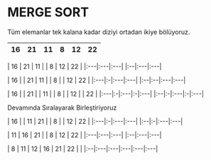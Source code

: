 # MERGE SORT
Tüm elemanlar tek kalana kadar diziyi ortadan ikiye bölüyoruz.

 | 16 | 21 | 11 | 8 | 12 | 22 |
 |:---|:---|:---|:---|:---|:---|

| 16 | 21 | 11 |   | 8 | 12 | 22 |
|:---|:---|:---|   |:--|:---|:---| 


| 16 |  | 21 | 11 |     | 8 |   | 12 | 22 |
|:---|:-|:---|:---|     |:--|:--|:---|:---| 

| 16 |  | 21 |  | 11 |   | 8 |  | 12 |  | 22 |
|:---|:-|:---|:-|:---|   |:--|:-|:---|:-|:---|

Devamında Sıralayarak Birleştiriyoruz

| 16 |  | 11 | 21 |     | 8 |  | 12 | 22 |
|:---|:-|:---|:---|     |:--|:-|:---|:---|

| 11 | 16 | 21 |        | 8 | 12 | 22 |
|:---|:---|:---|        |:--|:---|:---| 


| 8 | 11 | 12 | 16 | 21 | 22 |    |
|:--|:---|:---|:---|:---|:---|
